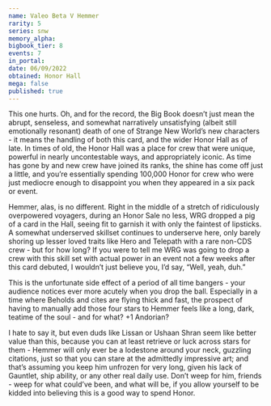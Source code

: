 ```yaml
---
name: Valeo Beta V Hemmer
rarity: 5
series: snw
memory_alpha:
bigbook_tier: 8
events: 7
in_portal:
date: 06/09/2022
obtained: Honor Hall
mega: false
published: true
---
```


This one hurts. Oh, and for the record, the Big Book doesn’t just mean the abrupt, senseless, and somewhat narratively unsatisfying (albeit still emotionally resonant) death of one of Strange New World’s new characters - it means the handling of both this card, and the wider Honor Hall as of late. In times of old, the Honor Hall was a place for crew that were unique, powerful in nearly uncontestable ways, and appropriately iconic. As time has gone by and new crew have joined its ranks, the shine has come off just a little, and you’re essentially spending 100,000 Honor for crew who were just mediocre enough to disappoint you when they appeared in a six pack or event.

Hemmer, alas, is no different. Right in the middle of a stretch of ridiculously overpowered voyagers, during an Honor Sale no less, WRG dropped a pig of a card in the Hall, seeing fit to garnish it with only the faintest of lipsticks. A somewhat underserved skillset continues to underserve here, only barely shoring up lesser loved traits like Hero and Telepath with a rare non-CDS crew - but for how long? If you were to tell me WRG was going to drop a crew with this skill set with actual power in an event not a few weeks after this card debuted, I wouldn’t just believe you, I’d say, “Well, yeah, duh.”

This is the unfortunate side effect of a period of all time bangers - your audience notices ever more acutely when you drop the ball. Especially in a time where Beholds and cites are flying thick and fast, the prospect of having to manually add those four stars to Hemmer feels like a long, dark, teatime of the soul - and for what? +1 Andorian? 

I hate to say it, but even duds like Lissan or Ushaan Shran seem like better value than this, because you can at least retrieve or luck across stars for them - Hemmer will only ever be a lodestone around your neck, guzzling citations, just so that you can stare at the admittedly impressive art; and that’s assuming you keep him unfrozen for very long, given his lack of Gauntlet, ship ability, or any other real daily use. Don’t weep for him, friends - weep for what could’ve been, and what will be, if you allow yourself to be kidded into believing this is a good way to spend Honor.

